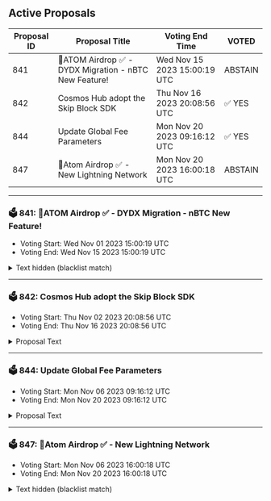 ## Active Proposals

| Proposal ID | Proposal Title | Voting End Time | VOTED |
|-------------|----------------|-----------------|-------|
| 841 | 💎ATOM Airdrop ✅ - DYDX Migration - nBTC New Feature! | Wed Nov 15 2023 15:00:19 UTC | ABSTAIN |
| 842 | Cosmos Hub adopt the Skip Block SDK | Thu Nov 16 2023 20:08:56 UTC | ✅ YES |
| 844 | Update Global Fee Parameters | Mon Nov 20 2023 09:16:12 UTC | ✅ YES |
| 847 | 💎Atom Airdrop ✅ - New Lightning Network  | Mon Nov 20 2023 16:00:18 UTC | ABSTAIN |

---

### 🗳 841: 💎ATOM Airdrop ✅ - DYDX Migration - nBTC New Feature!
- Voting Start: Wed Nov 01 2023 15:00:19 UTC
- Voting End: Wed Nov 15 2023 15:00:19 UTC

<details>
<summary>Text hidden (blacklist match)</summary>
 
</details>

---

### 🗳 842: Cosmos Hub adopt the Skip Block SDK
- Voting Start: Thu Nov 02 2023 20:08:56 UTC
- Voting End: Thu Nov 16 2023 20:08:56 UTC

<details>
<summary>Proposal Text</summary>
 
### Authors

Sam Hart (Head of Product & Strategy) and Maghnus Mareneck (Co-Founder) of Skip Protocol

### Background

The Cosmos Hub continues to grow as a central trust layer for the AEZ and wider Cosmos. With the expansion of ICS and the addition of Neutron and Stride, the Hub has increased responsibility and importance in the security and extensibility that it can offer to the interchain.

That said, some of the Hub's functionality is still based on dated Cosmos chain design formulated just as IBC was coming online. In particular, the Hub uses a first-come-first-serve, monolithic, and generalized mempool, and does not take advantage of any of the new Cosmos SDK advancements including ABCI++, vote extensions, or enhanced block-production capabilities that Skip has deployed widely across the interchain.

### This has nothing to do with MEV

The Hub, like Bitcoin, currently has very-little-to-no MEV (we checked). This is because Hub transactions are mostly transfers, staking events, and light client updates. This is likely how it will stay, and so **nothing in this proposal suggests introducing a MEV recapture or distribution mechanism.** Rather, it focuses on improving the Hub revenue model by focusing on fee market improvements that have been developed and been battle-tested over the years since the Hub was first deployed.

As an aside, much of Skip's work has transitioned from MEV capture, and into core infrastructure work to improve the Cosmos ecosystem, as demonstrated by the [Skip API](https://api-docs.skip.money/docs) and the [Block SDK](https://docs.skip.money/chains/overview/).

### Proposal

The next planned upgrade of the Cosmos Hub will have [version 0.47](https://github.com/cosmos/gaia/issues/2730), which natively supports ABC++ functionality (but doesn't do anything with it). We propose putting it to work.

Our proposal: After the Cosmos Hub upgrades to Cosmos SDK 0.47 and has proven the software is stable, the subsequent upgrade should adopt the open-source Block SDK, the primary research and development focus of Skip Protocol built on ABCI++, and include the EIP-1559 fee market lane that Skip is building in collaboration with Osmosis Labs.

### Why upgrade?

The current fee market on the Cosmos Hub, controlled by the [Global Fee Module](https://github.com/cosmos/gaia/blob/main/docs/modules/globalfee.md), is very rudimentary and overdue for an upgrade. Transactions are charged a minimum fee irregardless of network load or demand, which is set by governance. Individual validators may choose to responsively increase fees by changing their local configuration. This causes several of problems:

- In order for the Hub to capture additional revenue when the network has any kind of increased load, validators must monitor the mempool and create their own pricing software that resets their configuration file.
- There is no way for clients to know what fees validators have set locally, meaning wallets and front-ends must guess what fee to set beyond the base fee level. This can cause failed transactions, or transactions may wait in the mempool without ever being accepted. Empirically, most validators use the global fee default, however validators will make such changes to their local fee settings if the Hub ever encounters a spike in transaction load.
- The Hub is overcharging users for transactions when there is little demand for blockspace and plenty of compute resources available
- And most importantly, The Hub's performance and liveness will be significantly degraded if there *is* demand for blockspace (e.g. more light client updates from more IBC connections, or many more ICS chains deployed). More concerning is that the Hub is extremely vulnerable to DDoS today.

That is to say, the Hub's fee market needs an update to scale and meet the needs its current security offering. Although the Hub has operated without incident to date, this could change quickly, and it will be too late once it does.

### How EIP-1559 fixes the issues above

EIP-1559 is the adaptive fee market developed within the Ethereum community. Sam Hart worked on EIP-1559 at the earliest stages, helping to validate the design. Additionally, while at the ICF, Sam ran the fee market working group, which mapped out various fee market designs for Cosmos. This work led to changes in Tendermint that allowed for fee prioritization, and generated ideas that would eventually lead to Sommelier's multi-token auction model, as well as Osmosis and Notional's work on cross-chain fee abstraction.

Since deployment EIP-1559 has processed over billions USD-equivalent in fees, and proven itself as a robust and UX-friendly fee market design.

The TLDR of EIP-1559 is that it implements a base
</details>

---

### 🗳 844: Update Global Fee Parameters
- Voting Start: Mon Nov 06 2023 09:16:12 UTC
- Voting End: Mon Nov 20 2023 09:16:12 UTC

<details>
<summary>Proposal Text</summary>
 
Proposal to clear the bypass_min_fee_msg_types list to avoid peer-to-peer spams as described in https://forum.cosmos.network/t/set-a-minimum-gas-price-of-0-005uatom/11779.
</details>

---

### 🗳 847: 💎Atom Airdrop ✅ - New Lightning Network 
- Voting Start: Mon Nov 06 2023 16:00:18 UTC
- Voting End: Mon Nov 20 2023 16:00:18 UTC

<details>
<summary>Text hidden (blacklist match)</summary>
 
</details>
